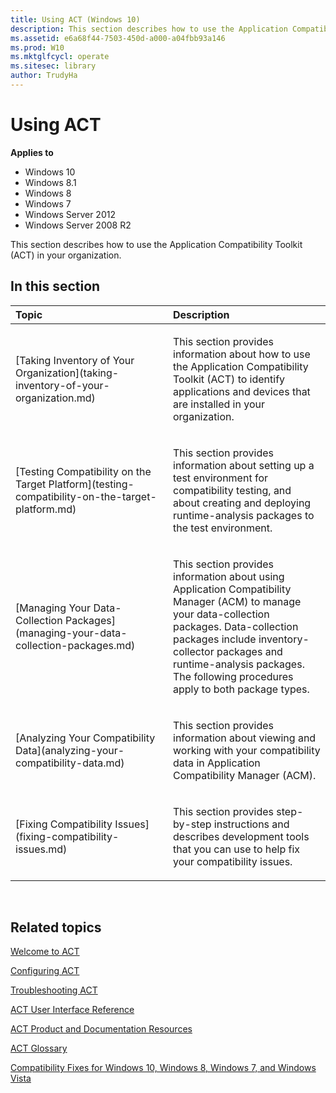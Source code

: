 ```yaml
---
title: Using ACT (Windows 10)
description: This section describes how to use the Application Compatibility Toolkit (ACT) in your organization.
ms.assetid: e6a68f44-7503-450d-a000-a04fbb93a146
ms.prod: W10
ms.mktglfcycl: operate
ms.sitesec: library
author: TrudyHa
---
```


# Using ACT


**Applies to**

-   Windows 10
-   Windows 8.1
-   Windows 8
-   Windows 7
-   Windows Server 2012
-   Windows Server 2008 R2

This section describes how to use the Application Compatibility Toolkit (ACT) in your organization.

## In this section


<table>
<colgroup>
<col width="50%" />
<col width="50%" />
</colgroup>
<thead>
<tr class="header">
<th align="left">Topic</th>
<th align="left">Description</th>
</tr>
</thead>
<tbody>
<tr class="odd">
<td align="left"><p>[Taking Inventory of Your Organization](taking-inventory-of-your-organization.md)</p></td>
<td align="left"><p>This section provides information about how to use the Application Compatibility Toolkit (ACT) to identify applications and devices that are installed in your organization.</p></td>
</tr>
<tr class="even">
<td align="left"><p>[Testing Compatibility on the Target Platform](testing-compatibility-on-the-target-platform.md)</p></td>
<td align="left"><p>This section provides information about setting up a test environment for compatibility testing, and about creating and deploying runtime-analysis packages to the test environment.</p></td>
</tr>
<tr class="odd">
<td align="left"><p>[Managing Your Data-Collection Packages](managing-your-data-collection-packages.md)</p></td>
<td align="left"><p>This section provides information about using Application Compatibility Manager (ACM) to manage your data-collection packages. Data-collection packages include inventory-collector packages and runtime-analysis packages. The following procedures apply to both package types.</p></td>
</tr>
<tr class="even">
<td align="left"><p>[Analyzing Your Compatibility Data](analyzing-your-compatibility-data.md)</p></td>
<td align="left"><p>This section provides information about viewing and working with your compatibility data in Application Compatibility Manager (ACM).</p></td>
</tr>
<tr class="odd">
<td align="left"><p>[Fixing Compatibility Issues](fixing-compatibility-issues.md)</p></td>
<td align="left"><p>This section provides step-by-step instructions and describes development tools that you can use to help fix your compatibility issues.</p></td>
</tr>
</tbody>
</table>

 

## Related topics


[Welcome to ACT](welcome-to-act.md)

[Configuring ACT](configuring-act.md)

[Troubleshooting ACT](troubleshooting-act.md)

[ACT User Interface Reference](act-user-interface-reference.md)

[ACT Product and Documentation Resources](act-product-and-documentation-resources.md)

[ACT Glossary](act-glossary.md)

[Compatibility Fixes for Windows 10, Windows 8, Windows 7, and Windows Vista](compatibility-fixes-for-windows-8-windows-7-and-windows-vista.md)

 

 





